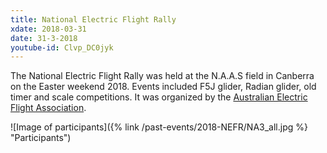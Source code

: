 ```yaml
---
title: National Electric Flight Rally
xdate: 2018-03-31
date: 31-3-2018
youtube-id: Clvp_DC0jyk
---
```

The National Electric Flight Rally was held at the N.A.A.S field in Canberra
on the Easter weekend 2018. Events included F5J glider, Radian glider, old
timer and scale competitions. It was organized by the [Australian Electric
Flight Association](http://www.aefanet.com). 

![Image of participants]({% link /past-events/2018-NEFR/NA3_all.jpg %} "Participants")




